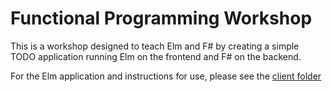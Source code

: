 Functional Programming Workshop
===============================

This is a workshop designed to teach Elm and F# by creating a simple TODO
application running Elm on the frontend and F# on the backend.

For the Elm application and instructions for use, please see the [client folder](https://github.com/XtraKrispi/fp-workshop/tree/master/client)
